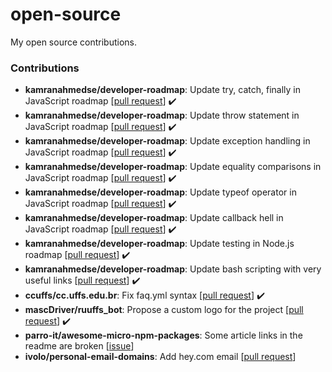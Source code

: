 # open-source
My open source contributions.

### Contributions

- **kamranahmedse/developer-roadmap**: Update try, catch, finally in JavaScript roadmap [[pull request](https://github.com/kamranahmedse/developer-roadmap/pull/1658)] :heavy_check_mark:
- **kamranahmedse/developer-roadmap**: Update throw statement in JavaScript roadmap [[pull request](https://github.com/kamranahmedse/developer-roadmap/pull/1659)] :heavy_check_mark:
- **kamranahmedse/developer-roadmap**: Update exception handling in JavaScript roadmap [[pull request](https://github.com/kamranahmedse/developer-roadmap/pull/1657)] :heavy_check_mark:
- **kamranahmedse/developer-roadmap**: Update equality comparisons in JavaScript roadmap [[pull request](https://github.com/kamranahmedse/developer-roadmap/pull/1649)] :heavy_check_mark:
- **kamranahmedse/developer-roadmap**: Update typeof operator in JavaScript roadmap [[pull request](https://github.com/kamranahmedse/developer-roadmap/pull/1650)] :heavy_check_mark:
- **kamranahmedse/developer-roadmap**: Update callback hell in JavaScript roadmap [[pull request](https://github.com/kamranahmedse/developer-roadmap/pull/1651)] :heavy_check_mark:
- **kamranahmedse/developer-roadmap**: Update testing in Node.js roadmap [[pull request](https://github.com/kamranahmedse/developer-roadmap/pull/1652)] :heavy_check_mark:
- **kamranahmedse/developer-roadmap**: Update bash scripting with very useful links [[pull request](https://github.com/kamranahmedse/developer-roadmap/pull/1504)] :heavy_check_mark:
- **ccuffs/cc.uffs.edu.br**: Fix faq.yml syntax [[pull request](https://github.com/ccuffs/cc.uffs.edu.br/pull/126)] :heavy_check_mark:
- **mascDriver/ruuffs_bot**: Propose a custom logo for the project [[pull request](https://github.com/mascDriver/ruuffs_bot/pull/1)] :heavy_check_mark:
- **parro-it/awesome-micro-npm-packages**: Some article links in the readme are broken [[issue](https://github.com/parro-it/awesome-micro-npm-packages/issues/72)]
- **ivolo/personal-email-domains**: Add hey.com email [[pull request](https://github.com/ivolo/personal-email-domains/pull/7)]
